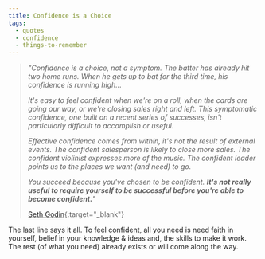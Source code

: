 ```yaml
---
title: Confidence is a Choice
tags:
  - quotes
  - confidence
  - things-to-remember
---
```


> *"Confidence is a choice, not a symptom. The batter has already hit two home runs. When he gets up to bat for the third time, his confidence is running high...*
>
> *It's easy to feel confident when we're on a roll, when the cards are going our way, or we're closing sales right and left. This symptomatic confidence, one built on a recent series of successes, isn't particularly difficult to accomplish or useful.*
>
> *Effective confidence comes from within, it's not the result of external events. The confident salesperson is likely to close more sales. The confident violinist expresses more of the music. The confident leader points us to the places we want (and need) to go.*
>
> *You succeed because you've chosen to be confident. **It's not really useful to require yourself to be successful before you're able to become confident.**"*
> 
> [Seth Godin](https://seths.blog/2014/03/confidence-is-a-choice-not-a-symptom/){:target="_blank"}

The last line says it all. To feel confident, all you need is need faith in yourself, belief in your knowledge & ideas and, the skills to make it work. The rest (of what you need) already exists or will come along the way. 

